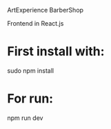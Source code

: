 ArtExperience BarberShop

Frontend in React.js

# First install with:
sudo npm install

# For run:
npm run dev
